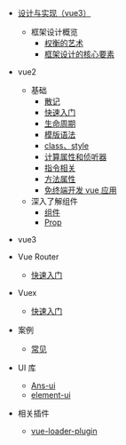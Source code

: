 - [设计与实现（vue3）](/src/0200/0210/0202.md)
  - 框架设计概览
    - [权衡的艺术](/src/0200/0210/0201.md)
    - [框架设计的核心要素](/src/0200/0210/0203.md)

- vue2
  - 基础
    - [散记](/src/0006.md)
    - [快速入门](/src/0001.md)
    - [生命周期](/src/0007.md)
    - [模版语法](/src/0004.md)
    - [class、style](/src/0005.md)
    - [计算属性和侦听器](/src/0008.md)
    - [指令相关](/src/0009.md)
    - [方法属性](/src/0018.md)
    - [免终端开发 vue 应用](/src/0011.md)
  - 深入了解组件
    - [组件](/src/0010.md)
    - [Prop](/src/0012.md)

- vue3

- Vue Router
  - [快速入门](/src/0013.md)

- Vuex 
  - [快速入门](/src/0014.md)

- 案例
  - [常见](/src/0017.md)

- UI 库
  - [Ans-ui](/src/0002.md)
  - [element-ui](/src/0015.md)

- 相关插件
  - [vue-loader-plugin](/src/0016.md)